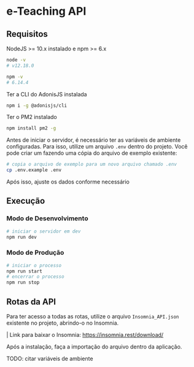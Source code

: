 # e-Teaching API

## Requisitos

NodeJS >= 10.x instalado e npm >= 6.x

```bash
node -v
# v12.18.0

npm -v
# 6.14.4
```

Ter a CLI do AdonisJS instalada

```bash
npm i -g @adonisjs/cli
```

Ter o PM2 instalado

```bash
npm install pm2 -g
```

Antes de iniciar o servidor, é necessário ter as variáveis de ambiente configuradas. Para isso, utilize um arquivo `.env` dentro do projeto. Você pode criar um fazendo uma cópia do arquivo de exemplo existente:

```bash
# copia o arquivo de exemplo para um novo arquivo chamado .env
cp .env.example .env
```

Após isso, ajuste os dados conforme necessário

## Execução


### Modo de Desenvolvimento

```bash
# iniciar o servidor em dev
npm run dev
```

### Modo de Produção

```bash
# iniciar o processo
npm run start
# encerrar o processo
npm run stop
```

## Rotas da API

Para ter acesso a todas as rotas, utilize o arquivo `Insomnia_API.json` existente no projeto, abrindo-o no Insomnia.

| Link para baixar o Insomnia: https://insomnia.rest/download/

Após a instalação, faça a importação do arquivo dentro da aplicação.

TODO: citar variáveis de ambiente
